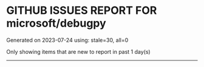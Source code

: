 
# GITHUB ISSUES REPORT FOR microsoft/debugpy


Generated on 2023-07-24 using: stale=30, all=0


Only showing items that are new to report in past 1 day(s)


---
